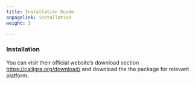 ```yaml
---
title: Installation Guide
onpagelink: installation
weight: 3

---
```


### **Installation**

You can visit their official website’s download section https://calligra.org/download/ and download the the package for relevant platform.